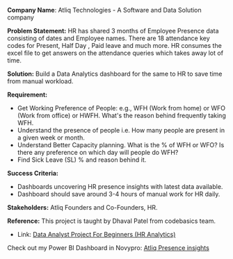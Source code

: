**Company Name**: Atliq Technologies - A Software and Data Solution company 

**Problem Statement:**
HR has shared 3 months of Employee Presence data consisting of dates and Employee names. There are 18 attendance key codes for Present, Half Day , Paid leave and much more. HR consumes the excel file to get answers on the attendance queries which takes away lot of time.

**Solution:**
Build a Data Analytics dashboard for the same to HR to save time from manual workload. 

**Requirement:**
+ Get Working Preference of People: e.g., WFH (Work from home) or WFO (Work from office) or HWFH. What's the reason behind frequently taking WFH.
+ Understand the presence of people i.e. How many people are present in a given week or month.
+ Understand Better Capacity planning. What is the % of WFH or WFO? Is there any preference on which day will people do WFH?
+ Find Sick Leave (SL) % and reason behind it.

**Success Criteria:**
+ Dashboards uncovering HR presence insights with latest data available.
+ Dashboard should save around 3-4 hours of manual work for HR daily.

**Stakeholders:** 
Atliq Founders and Co-Founders, HR.

**Reference:**
This project is taught by Dhaval Patel from codebasics team.

+ Link: [Data Analyst Project For Beginners (HR Analytics)](https://www.youtube.com/watch?v=ru1qeDO_qrc&list=PLeo1K3hjS3uuVQccZa7yFwK3ltoGQOWbM)

Check out my Power BI Dashboard in Novypro:
[Atliq Presence insights](https://www.novypro.com/project/atliq-presence-insights-1)
